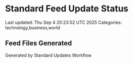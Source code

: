 # Standard Feed Update Status
Last updated: Thu Sep  4 20:23:52 UTC 2025
Categories: technology,business,world

## Feed Files Generated

Generated by Standard Updates Workflow

